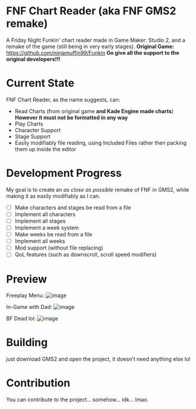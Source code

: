 # FNF Chart Reader (aka FNF GMS2 remake)
 
A Friday Night Funkin' chart reader made in Game Maker: Studio 2, and a remake of the game (still being in very early stages).
**Original Game:** https://github.com/ninjamuffin99/Funkin
**Go give all the support to the original developers!!!**

# Current State

FNF Chart Reader, as the name suggests, can:
 - Read Charts (from original game **and Kade Engine made charts**) **However it must not be formatted in any way**
 - Play Charts
 - Character Support
 - Stage Support
 - Easily modifiably file reading, using Included Files rather then packing them up inside the editor

# Development Progress

My goal is to create an *as close as possible* remake of FNF in GMS2, while making it as easily modifiably as I can.
 - [ ] Make characters and stages be read from a file
 - [ ] Implement all characters
 - [ ] Implement all stages
 - [ ] Implement a week system
 - [ ] Make weeks be read from a file
 - [ ] Implement all weeks
 - [ ] Mod support (without file replacing)
 - [ ] QoL features (such as downscroll, scroll speed modifiers)

# Preview

Freeplay Menu:
![image](https://user-images.githubusercontent.com/59181913/141179724-775ff023-305d-4bf1-a586-84ae0e19da7b.png)

In-Game with Dad:
![image](https://user-images.githubusercontent.com/59181913/141180040-5acd957e-a934-4406-aa6d-b663da46938c.png)

BF Dead lol:
![image](https://user-images.githubusercontent.com/59181913/141180082-58698df4-1a91-4826-9280-7cc797e188b9.png)

# Building

just download GMS2 and open the project, it doesn't need anything else lol

# Contribution

You can contribute to the project... somehow... idk... lmao.
